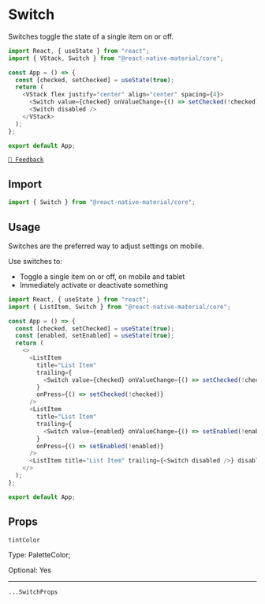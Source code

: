 # Switch

Switches toggle the state of a single item on or off.

```js with-preview
import React, { useState } from "react";
import { VStack, Switch } from "@react-native-material/core";

const App = () => {
  const [checked, setChecked] = useState(true);
  return (
    <VStack flex justify="center" align="center" spacing={4}>
      <Switch value={checked} onValueChange={() => setChecked(!checked)} />
      <Switch disabled />
    </VStack>
  );
};

export default App;
```

[`💬 Feedback`](https://github.com/yamankatby/react-native-material/labels/component%3A%20Switch)

## Import

```js
import { Switch } from "@react-native-material/core";
```

## Usage

Switches are the preferred way to adjust settings on mobile.

Use switches to:

- Toggle a single item on or off, on mobile and tablet
- Immediately activate or deactivate something

```js with-preview
import React, { useState } from "react";
import { ListItem, Switch } from "@react-native-material/core";

const App = () => {
  const [checked, setChecked] = useState(true);
  const [enabled, setEnabled] = useState(true);
  return (
    <>
      <ListItem
        title="List Item"
        trailing={
          <Switch value={checked} onValueChange={() => setChecked(!checked)} />
        }
        onPress={() => setChecked(!checked)}
      />
      <ListItem
        title="List Item"
        trailing={
          <Switch value={enabled} onValueChange={() => setEnabled(!enabled)} />
        }
        onPress={() => setEnabled(!enabled)}
      />
      <ListItem title="List Item" trailing={<Switch disabled />} disabled />
    </>
  );
};

export default App;
```

## Props

`tintColor`

Type: PaletteColor;

Optional: Yes

---

`...SwitchProps`
